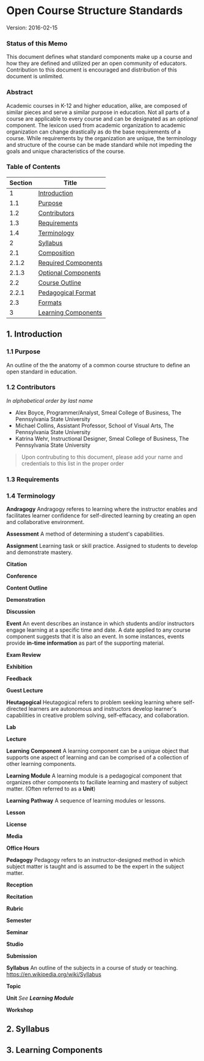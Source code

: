 # Open Course Structure Standards
Version: 2016-02-15

### Status of this Memo
This document defines what standard components make up a course and how they are defined and utilized per an open community of educators. Contribution to this document is encouraged and distribution of this document is unlimited.

### Abstract
Academic courses in K-12 and higher education, alike, are composed of similar pieces and serve a similar purpose in education. Not all parts of a course are applicable to every course and can be designated as an *optional* component. The lexicon used from academic organization to academic organization can change drastically as do the base requirements of a course. While requirements by the organization are unique, the terminology and structure of the course can be made standard while not impeding the goals and unique characteristics of the course.

### Table of Contents
| Section | Title |
| --- | --- |
| 1 | [Introduction](#1--introduction) |
| 1.1 | [Purpose](#1-1-purpose) |
| 1.2 | [Contributors](#1-2-contributors) |
| 1.3 | [Requirements](#1-3-requirements) |
| 1.4 | [Terminology](#1-4-terminology) |
| 2 | [Syllabus](#2--syllabus)
| 2.1 | [Composition](#2-1-composition) |
| 2.1.2 | [Required Components](#2-1-2-required-components)
| 2.1.3 | [Optional Components](#2-1-3-optional-components)
| 2.2 | [Course Outline](#2-2-course-outline) |
| 2.2.1 | [Pedagogical Format](#2-2-1-pedagogical-format)
| 2.3 | [Formats](#2-3-formats) |
| 3 | [Learning Components](#3--learning-components) |


## 1. Introduction

### 1.1 Purpose
An outline of the the anatomy of a common course structure to define an open standard in education.

### 1.2 Contributors
*In alphabetical order by last name*
- Alex Boyce, Programmer/Analyst, Smeal College of Business, The Pennsylvania State University
- Michael Collins, Assistant Professor, School of Visual Arts, The Pennsylvania State University
- Katrina Wehr, Instructional Designer, Smeal College of Business, The Pennsylvania State University

> Upon contrubuting to this document, please add your name and credentials to this list in the proper order

### 1.3 Requirements

### 1.4 Terminology

**Andragogy** 
Andragogy referes to learning where the instructor enables and facilitates learner confidence for self-directed learning by creating an open and collaborative environment.

**Assessment**
A method of determining a student's capabilities.

**Assignment**
Learning task or skill practice. Assigned to students to develop and demonstrate mastery.

**Citation**


**Conference**


**Content Outline**


**Demonstration**


**Discussion**


**Event**
An event describes an instance in which students and/or instructors engage learning at a specific time and date. A date applied to any course component suggests that it is also an event. In some instances, events provide **__in-time information__** as part of the supporting material.

**Exam Review**


**Exhibition**


**Feedback**


**Guest Lecture**

**Heutagogical**
Heutagogical refers to problem seeking learning where self-directed learners are autonomous and instructors develop learner's capabilities in creative problem solving, self-effacacy, and collaboration.

**Lab**


**Lecture**


**Learning Component**
A learning component can be a unique object that supports one aspect of learning and can be comprised of a collection of other learning components.

**Learning Module**
A learning module is a pedagogical component that organizes other components to faciliate learning and mastery of subject matter. (Often referred to as a **Unit**)

**Learning Pathway**
A sequence of learning modules or lessons.

**Lesson**


**License**


**Media**


**Office Hours**


**Pedagogy**
Pedagogy refers to an instructor-designed method in which subject matter is taught and is assumed to be the expert in the subject matter. 

**Reception**


**Recitation**


**Rubric**

**Semester**

**Seminar**


**Studio**


**Submission**


**Syllabus**
An outline of the subjects in a course of study or teaching. https://en.wikipedia.org/wiki/Syllabus

**Topic**


**Unit**
*See **Learning Module***

**Workshop**

## 2. Syllabus

## 3. Learning Components
